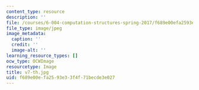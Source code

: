 ```yaml
---
content_type: resource
description: ''
file: /courses/6-004-computation-structures-spring-2017/f689e00efa2593e33f4f71becde3e027_v7-th.jpg
file_type: image/jpeg
image_metadata:
  caption: ''
  credit: ''
  image-alt: ''
learning_resource_types: []
ocw_type: OCWImage
resourcetype: Image
title: v7-th.jpg
uid: f689e00e-fa25-93e3-3f4f-71becde3e027
---
```

